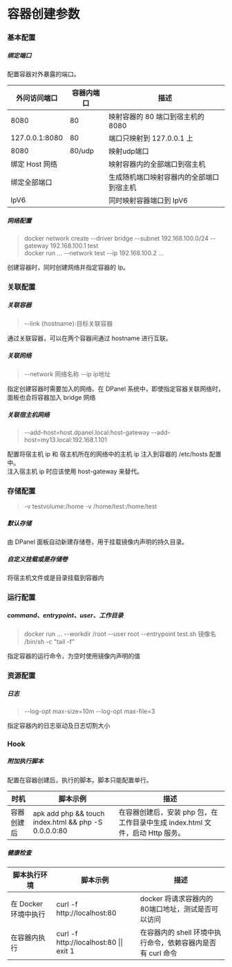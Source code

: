 # 容器创建参数

### 基本配置
##### 绑定端口

配置容器对外暴露的端口。

| 外问访问端口 | 容器内端口 | 描述 | 
| --- | --- | --- |
| 8080 | 80 | 映射容器的 80 端口到宿主机的 8080 |
| 127.0.0.1:8080 | 80 | 端口只映射到 127.0.0.1 上 |
| 8080 | 80/udp | 映射udp端口 |
| 绑定 Host 网络 |  | 映射容器内的全部端口到宿主机 |
| 绑定全部端口 |  | 生成随机端口映射容器内的全部端口到宿主机 |
| IpV6 |  | 同时映射容器端口到 IpV6 |

##### 网络配置

> docker network create --driver bridge --subnet 192.168.100.0/24 --gateway 192.168.100.1 test \
> docker run ... --network test --ip 192.168.100.2 ...

创建容器时，同时创建网络并指定容器的 Ip。

### 关联配置

##### 关联容器

> --link {hostname}:目标关联容器 

通过关联容器，可以在两个容器间通过 hostname 进行互联。

##### 关联网络

> --network 网络名称 --ip ip地址

指定创建容器时需要加入的网络。在 DPanel 系统中，即使指定容器关联网络时，面板也会将容器加入 bridge 网络

##### 关联宿主机网络

> --add-host=host.dpanel.local:host-gateway --add-host=my13.local:192.168.1.101

配置将宿主机 ip 和 宿主机所在的网络中的主机 ip 注入到容器的 /etc/hosts 配置中。\
注入宿主机 ip 时应该使用 host-gateway 来替代。

### 存储配置

> -v testvolume:/home -v /home/test:/home/test

##### 默认存储

由 DPanel 面板自动新建存储卷，用于挂载镜像内声明的持久目录。

##### 自定义挂载或是存储卷

将宿主机文件或是目录挂载到容器内

### 运行配置

##### command、entrypoint、user、工作目录

> docker run ... --workdir /root --user root --entrypoint test.sh 镜像名 /bin/sh -c "tail -f"

指定容器的运行命令，为空时使用镜像内声明的值

### 资源配置

##### 日志

> --log-opt max-size=10m --log-opt max-file=3 

指定容器内的日志驱动及日志切割大小

### Hook 

##### 附加执行脚本

配置在容器创建后，执行的脚本。脚本只能配置单行。

| 时机 | 脚本示例 | 描述 | 
| --- | --- | --- |
| 容器创建后 | apk add php && touch index.html && php -S 0.0.0.0:80 | 在容器创建后，安装 php 包，在工作目录中生成 index.html 文件，启动 Http 服务。 |

##### 健康检查

| 脚本执行环境 | 脚本示例 | 描述 | 
| --- | --- | --- |
| 在 Docker 环境中执行 | curl -f http://localhost:80 | docker 将请求容器内的80端口地址，测试是否可以访问 |
| 在容器内执行 | curl -f http://localhost:80 \|\| exit 1 | 在容器内的 shell 环境中执行命令，依赖容器内是否有 curl 命令 |
